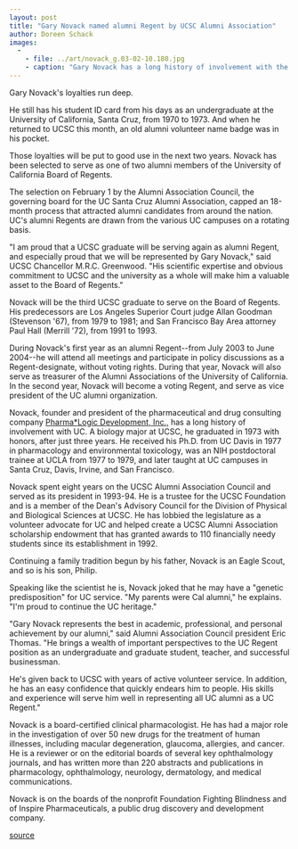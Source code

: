 ```yaml
---
layout: post
title: "Gary Novack named alumni Regent by UCSC Alumni Association"
author: Doreen Schack
images:
  -
    - file: ../art/novack_g.03-02-10.180.jpg
    - caption: "Gary Novack has a long history of involvement with the University of California. Photo: UCSC Photo Services"
---
```


Gary Novack's loyalties run deep.

He still has his student ID card from his days as an undergraduate at the University of California, Santa Cruz, from 1970 to 1973. And when he returned to UCSC this month, an old alumni volunteer name badge was in his pocket.  

Those loyalties will be put to good use in the next two years. Novack has been selected to serve as one of two alumni members of the University of California Board of Regents.

The selection on February 1 by the Alumni Association Council, the governing board for the UC Santa Cruz Alumni Association, capped an 18-month process that attracted alumni candidates from around the nation. UC's alumni Regents are drawn from the various UC campuses on a rotating basis.   

"I am proud that a UCSC graduate will be serving again as alumni Regent, and especially proud that we will be represented by Gary Novack," said UCSC Chancellor M.R.C. Greenwood. "His scientific expertise and obvious commitment to UCSC and the university as a whole will make him a valuable asset to the Board of Regents."  

Novack will be the third UCSC graduate to serve on the Board of Regents. His predecessors are Los Angeles Superior Court judge Allan Goodman (Stevenson '67), from 1979 to 1981; and San Francisco Bay Area attorney Paul Hall (Merrill '72), from 1991 to 1993.  

During Novack's first year as an alumni Regent--from July 2003 to June 2004--he will attend all meetings and participate in policy discussions as a Regent-designate, without voting rights. During that year, Novack will also serve as treasurer of the Alumni Associations of the University of California. In the second year, Novack will become a voting Regent, and serve as vice president of the UC alumni organization.   

Novack, founder and president of the pharmaceutical and drug consulting company [Pharma*Logic Development, Inc.,][1] has a long history of involvement with UC. A biology major at UCSC, he graduated in 1973 with honors, after just three years. He received his Ph.D. from UC Davis in 1977 in pharmacology and environmental toxicology, was an NIH postdoctoral trainee at UCLA from 1977 to 1979, and later taught at UC campuses in Santa Cruz, Davis, Irvine, and San Francisco.  

Novack spent eight years on the UCSC Alumni Association Council and served as its president in 1993-94. He is a trustee for the UCSC Foundation and is a member of the Dean's Advisory Council for the Division of Physical and Biological Sciences at UCSC. He has lobbied the legislature as a volunteer advocate for UC and helped create a UCSC Alumni Association scholarship endowment that has granted awards to 110 financially needy students since its establishment in 1992.   

Continuing a family tradition begun by his father, Novack is an Eagle Scout, and so is his son, Philip.  

Speaking like the scientist he is, Novack joked that he may have a "genetic predisposition" for UC service. "My parents were Cal alumni," he explains. "I'm proud to continue the UC heritage."   

"Gary Novack represents the best in academic, professional, and personal achievement by our alumni," said Alumni Association Council president Eric Thomas. "He brings a wealth of important perspectives to the UC Regent position as an undergraduate and graduate student, teacher, and successful businessman.

He's given back to UCSC with years of active volunteer service. In addition, he has an easy confidence that quickly endears him to people. His skills and experience will serve him well in representing all UC alumni as a UC Regent."  

Novack is a board-certified clinical pharmacologist. He has had a major role in the investigation of over 50 new drugs for the treatment of human illnesses, including macular degeneration, glaucoma, allergies, and cancer. He is a reviewer or on the editorial boards of several key ophthalmology journals, and has written more than 220 abstracts and publications in pharmacology, ophthalmology, neurology, dermatology, and medical communications.   

Novack is on the boards of the nonprofit Foundation Fighting Blindness and of Inspire Pharmaceuticals, a public drug discovery and development company.   

[1]: http://www.pharmalogic.com

[source](http://www1.ucsc.edu/currents/02-03/02-10/regent.html "Permalink to regent")
